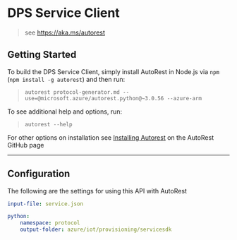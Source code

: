 # DPS Service Client
> see https://aka.ms/autorest

## Getting Started
To build the DPS Service Client, simply install AutoRest in Node.js via `npm` (`npm install -g autorest`) and then run:
> `autorest protocol-generator.md --use=@microsoft.azure/autorest.python@~3.0.56 --azure-arm`

To see additional help and options, run:
> `autorest --help`

For other options on installation see [Installing Autorest](https://aka.ms/autorest/install) on the AutoRest GitHub page

---

## Configuration
The following are the settings for using this API with AutoRest

```yaml
input-file: service.json

python:
    namespace: protocol
    output-folder: azure/iot/provisioning/servicesdk
```